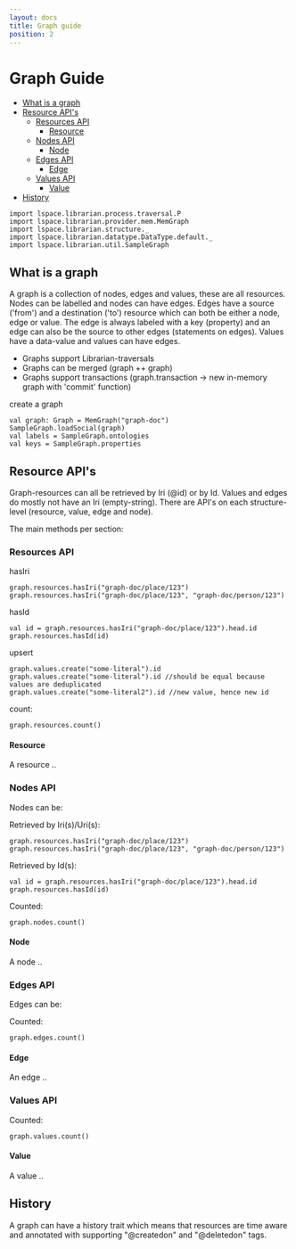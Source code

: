 ```yaml
---
layout: docs
title: Graph guide
position: 2
---
```


# Graph Guide
* [What is a graph](#what-is-a-graph)
* [Resource API's](#resource-api's)
  * [Resources API](#resources-api)
    * [Resource](#resource)
  * [Nodes API](#nodes-api)
    * [Node](#node)
  * [Edges API](#edges-api)
    * [Edge](#edge)
  * [Values API](#values-api)
    * [Value](#value)
* [History](#history)
 
 ```tut:invisible
 import lspace.librarian.process.traversal.P
 import lspace.librarian.provider.mem.MemGraph
 import lspace.librarian.structure._
 import lspace.librarian.datatype.DataType.default._
 import lspace.librarian.util.SampleGraph
 ```
 
## What is a graph
A graph is a collection of nodes, edges and values, these are all resources. 
Nodes can be labelled and nodes can have edges.
Edges have a source ('from') and a destination ('to') resource which can both be either a node, edge or value. 
The edge is always labeled with a key (property) and an edge can also be the source to other edges (statements on edges).
Values have a data-value and values can have edges.

* Graphs support Librarian-traversals
* Graphs can be merged (graph ++ graph)
* Graphs support transactions (graph.transaction -> new in-memory graph with 'commit' function)

create a graph
 ```tut:book
 val graph: Graph = MemGraph("graph-doc")
 SampleGraph.loadSocial(graph)
 val labels = SampleGraph.ontologies
 val keys = SampleGraph.properties
 ```
 
## Resource API's
Graph-resources can all be retrieved by Iri (@id) or by Id. Values and edges do mostly not have an Iri (empty-string).
There are API's on each structure-level (resource, value, edge and node). 

The main methods per section:

### Resources API

hasIri
```tut:book
graph.resources.hasIri("graph-doc/place/123")
graph.resources.hasIri("graph-doc/place/123", "graph-doc/person/123")
```
hasId
```tut:book
val id = graph.resources.hasIri("graph-doc/place/123").head.id
graph.resources.hasId(id)
```
upsert
```tut:book
graph.values.create("some-literal").id
graph.values.create("some-literal").id //should be equal because values are deduplicated
graph.values.create("some-literal2").id //new value, hence new id
```
count:
```tut:book
graph.resources.count()
```

#### Resource
A resource ..
 
### Nodes API
Nodes can be: 

Retrieved by Iri(s)/Uri(s):
```tut:book
graph.resources.hasIri("graph-doc/place/123")
graph.resources.hasIri("graph-doc/place/123", "graph-doc/person/123")
```
 
Retrieved by Id(s):
```tut:book
val id = graph.resources.hasIri("graph-doc/place/123").head.id
graph.resources.hasId(id)
```

Counted:
```tut:book
graph.nodes.count()
```

#### Node
A node ..

### Edges API
Edges can be:

Counted:
```tut:book
graph.edges.count()
```

#### Edge
An edge ..

### Values API

Counted:
```tut:book
graph.values.count()
```

#### Value
A value ..
 
## History
 A graph can have a history trait which means that resources are time aware and 
 annotated with supporting "@createdon" and "@deletedon" tags.
 